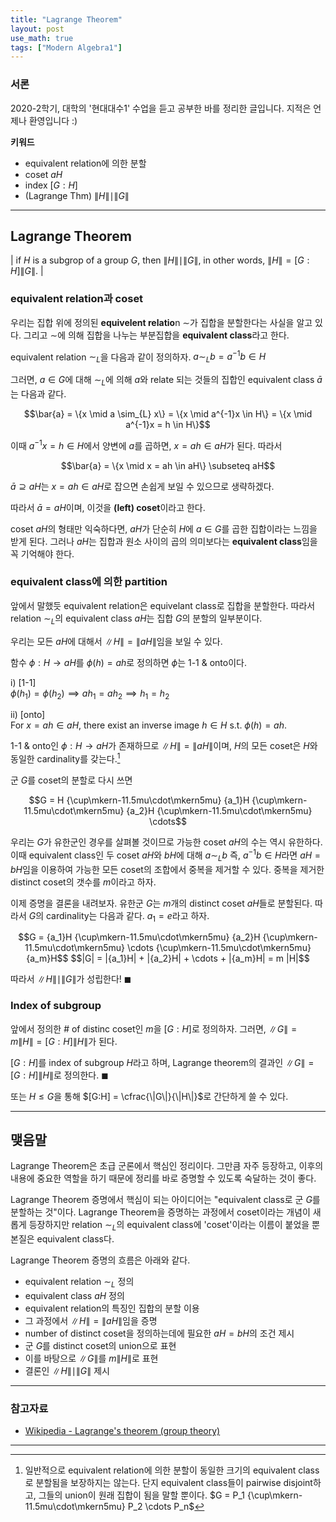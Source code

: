 ```yaml
---
title: "Lagrange Theorem"
layout: post
use_math: true
tags: ["Modern Algebra1"]
---
```


### 서론
2020-2학기, 대학의 '현대대수1' 수업을 듣고 공부한 바를 정리한 글입니다. 지적은 언제나 환영입니다 :)

**키워드**
- equivalent relation에 의한 분할
- coset $aH$
- index $[G:H]$
- (Lagrange Thm) $\|H\| \mid \|G\|$

<hr>

## Lagrange Theorem

| if $H$ is a subgrop of a group $G$, then $\|H\| \mid \|G\|$, in other words, $\|H\| = [G:H] \|G\|$. |

### equivalent relation과 coset
우리는 집합 위에 정의된 **equivelent relatio**n $\sim$가 집합을 분할한다는 사실을 알고 있다. 그리고 $\sim$에 의해 집합을 나누는 부분집합을 **equivalent class**라고 한다.

equivalent relation $\sim_{L}$을 다음과 같이 정의하자. $a \sim_{L} b = a^{-1}b \in H$ 

그러면, $a \in G$에 대해 $\sim_{L}$에 의해 $a$와 relate 되는 것들의 집합인 equivalent class $\bar{a}$는 다음과 같다.

<div style="text-align: center;">
$$\bar{a} = \{x \mid a \sim_{L} x\} = \{x \mid a^{-1}x \in H\} = \{x \mid a^{-1}x = h \in H\}$$
</div>

이때 $a^{-1}x = h \in H$에서 양변에 $a$를 곱하면, $x = ah \in aH$가 된다. 따라서

<div style="text-align: center;">
$$\bar{a} = \{x \mid x = ah \in aH\} \subseteq aH$$
</div>

$\bar{a} \supseteq aH$는 $x = ah \in aH$로 잡으면 손쉽게 보일 수 있으므로 생략하겠다.

따라서 $\bar{a} = aH$이며, 이것을 **(left) coset**이라고 한다.

coset $aH$의 형태만 익숙하다면, $aH$가 단순히 $H$에 $a \in G$를 곱한 집합이라는 느낌을 받게 된다. 그러나 $aH$는 집합과 원소 사이의 곱의 의미보다는 **equivalent class**임을 꼭 기억해야 한다.

### equivalent class에 의한 partition
앞에서 말했듯 equivalent relation은 equivelant class로 집합을 분할한다. 따라서 relation $\sim_{L}$의 equivalent class $aH$는 집합 $G$의 분할의 일부분이다.

우리는 모든 $aH$에 대해서 $\|H\| = \|aH\|$임을 보일 수 있다.

함수 $\phi : H \rightarrow aH$를 $\phi(h) = ah$로 정의하면 $\phi$는 1-1 & onto이다.

i) [1-1] <br>
$\phi(h_1) = \phi(h_2) \implies ah_1 = ah_2 \implies h_1 = h_2$

ii) [onto] <br>
For $x = ah \in aH$, there exist an inverse image $h \in H$ s.t. $\phi(h)=ah$.

1-1 & onto인 $\phi : H \rightarrow aH$가 존재하므로 $\|H\| = \|aH\|$이며, $H$의 모든 coset은 $H$와 동일한 cardinality를 갖는다.[^1]

군 $G$를 coset의 분할로 다시 쓰면

<div style="text-align: center;">
$$G = H {\cup\mkern-11.5mu\cdot\mkern5mu} {a_1}H {\cup\mkern-11.5mu\cdot\mkern5mu} {a_2}H {\cup\mkern-11.5mu\cdot\mkern5mu} \cdots$$
</div>

우리는 $G$가 유한군인 경우를 살펴볼 것이므로 가능한 coset $aH$의 수는 역시 유한하다. 이때 equivalent class인 두 coset $aH$와 $bH$에 대해 $a \sim_{L} b$ 즉, $a^{-1}b \in H$라면 $aH = bH$임을 이용하여 가능한 모든 coset의 조합에서 중복을 제거할 수 있다. 중복을 제거한 distinct coset의 갯수를 $m$이라고 하자.

이제 증명을 결론을 내려보자. 유한군 $G$는 $m$개의 distinct coset $aH$들로 분할된다. 따라서 $G$의 cardinality는 다음과 같다. $a_1 = e$라고 하자.

<div style="text-align: center;">
$$G = {a_1}H {\cup\mkern-11.5mu\cdot\mkern5mu} {a_2}H {\cup\mkern-11.5mu\cdot\mkern5mu} \cdots {\cup\mkern-11.5mu\cdot\mkern5mu} {a_m}H$$
$$|G| = |{a_1}H| + |{a_2}H| + \cdots + |{a_m}H| = m |H|$$
</div>

따라서 $\|H\| \mid \|G\|$가 성립한다! $\blacksquare$

### Index of subgroup
앞에서 정의한 # of distinc coset인 $m$을 $[G:H]$로 정의하자. 그러면, $\|G\| = m \|H\| = [G:H] \|H\|$가 된다.

$[G:H]$를 index of subgroup $H$라고 하며, Lagrange theorem의 결과인 $\|G\| = [G:H] \|H\|$로 정의한다. $\blacksquare$

또는 $H \leq G$을 통해 $[G:H] = \cfrac{\|G\|}{\|H\|}$로 간단하게 쓸 수 있다.

<hr>

## 맺음말
Lagrange Theorem은 초급 군론에서 핵심인 정리이다. 그만큼 자주 등장하고, 이후의 내용에 중요한 역할을 하기 때문에 정리를 바로 증명할 수 있도록 숙달하는 것이 좋다.

Lagrange Theorem 증명에서 핵심이 되는 아이디어는 "equivalent class로 군 $G$를 분할하는 것"이다. Lagrange Theorem을 증명하는 과정에서 coset이라는 개념이 새롭게 등장하지만 relation $\sim_{L}$의 equivalent class에 'coset'이라는 이름이 붙었을 뿐 본질은 equivalent class다.

Lagrange Theorem 증명의 흐름은 아래와 같다.
- equivalent relation $\sim_{L}$ 정의
- equivalent class $aH$ 정의
- equivalent relation의 특징인 집합의 분할 이용
- 그 과정에서 $\|H\| = \|aH\|$임을 증명
- number of distinct coset을 정의하는데에 필요한 $aH = bH$의 조건 제시
- 군 $G$를 distinct coset의 union으로 표현
- 이를 바탕으로 $\|G\|$를 $m\|H\|$로 표현
- 결론인 $\|H\| \mid \|G\|$ 제시

<hr>

### 참고자료
- [Wikipedia - Lagrange's theorem (group theory)](https://en.wikipedia.org/wiki/Lagrange%27s_theorem_(group_theory))

<hr>

[^1]: 일반적으로 equivalent relation에 의한 분할이 동일한 크기의 equivalent class로 분할됨을 보장하지는 않는다. 단지 equivalent class들이 pairwise disjoint하고, 그들의 union이 원래 집합이 됨을 말할 뿐이다. $G = P_1 {\cup\mkern-11.5mu\cdot\mkern5mu} P_2 \cdots P_n$